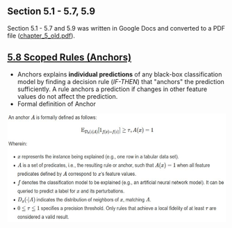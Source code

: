 ## Section 5.1 - 5.7, 5.9
Section 5.1 - 5.7 and 5.9 was written in Google Docs and converted to a PDF file ([chapter_5_old.pdf](/interpretable_ml/chapter_5_old.pdf)).

## [5.8 Scoped Rules (Anchors)](https://christophm.github.io/interpretable-ml-book/anchors.html)

- Anchors explains **individual predictions** of any black-box classification model by finding a decision rule (*IF-THEN*) that "anchors" the prediction sufficiently. A rule anchors a prediction if changes in other feature values do not affect the prediction.
- Formal definition of Anchor

<p align="center"> 
<img src="resources/images/5_8_anchor_math.jpg" alt="anchor math" width="550" height="250">
</p>
